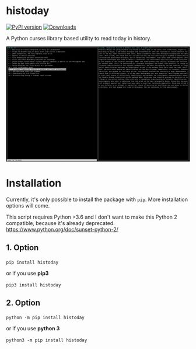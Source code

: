# histoday
[![PyPI version](https://badge.fury.io/py/histoday.svg)](https://badge.fury.io/py/histoday)
[![Downloads](https://pepy.tech/badge/histoday)](https://pepy.tech/project/histoday)

A Python curses library based utility to read today in history.

![menu screenshot](screenshots/screenshot.png)

# Installation
Currently, it's only possible to install the package with `pip`. More installation options will come.

This script requires Python >3.6 and I don't want to make this Python 2 compatible, because it's already deprecated. https://www.python.org/doc/sunset-python-2/

## 1. Option
`pip install histoday`

or if you use **pip3**

`pip3 install histoday`

## 2. Option
`python -m pip install histoday`

or if you use **python 3**

`python3 -m pip install histoday`
